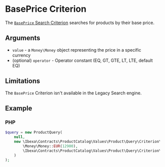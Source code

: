 # BasePrice Criterion

The [`BasePrice` Search Criterion](../../api/php_api/php_api_reference/classes/Ibexa-Contracts-ProductCatalog-Values-Product-Query-Criterion-BasePrice.html) searches for products by their base price.

## Arguments

- `value` - a `Money\Money` object representing the price in a specific currency
- (optional) `operator` - Operator constant (EQ, GT, GTE, LT, LTE, default EQ)

## Limitations

The `BasePrice` Criterion isn't available in the Legacy Search engine.

## Example

### PHP

``` php
$query = new ProductQuery(
    null,
    new \Ibexa\Contracts\ProductCatalog\Values\Product\Query\Criterion\BasePrice(
        \Money\Money::EUR(12900),
        \Ibexa\Contracts\ProductCatalog\Values\Product\Query\Criterion\Operator::GTE
    )
);
```
